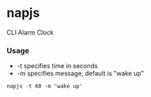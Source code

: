 # napjs

CLI Alarm Clock

### Usage

* -t specifies time in seconds
* -m specifies message, default is "wake up"

```
napjs -t 60 -m 'wake up'
```
